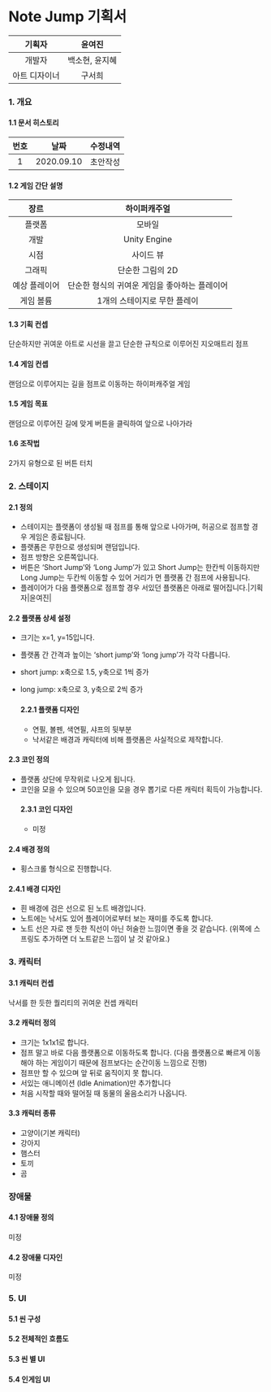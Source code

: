 # Note Jump 기획서
|기획자|윤여진|
|:---:|:---:|
|개발자|백소현, 윤지혜|
|아트 디자이너|구서희|

### 1. 개요
  #### 1.1 문서 히스토리

  |번호|날짜|수정내역|
  |:---:|:---:|:---:|
  |1|2020.09.10|초안작성|

  #### 1.2 게임 간단 설명
|장르|하이퍼캐주얼|
|:---:|:---:|
|플랫폼|모바일|
|개발|Unity Engine|
|시점|사이드 뷰|
|그래픽|단순한 그림의 2D|
|예상 플레이어|단순한 형식의 귀여운 게임을 좋아하는 플레이어|
|게임 볼륨| 1개의 스테이지로 무한 플레이|

  #### 1.3 기획 컨셉
  단순하지만 귀여운 아트로 시선을 끌고 단순한 규칙으로 이루어진 지오매트리 점프


  #### 1.4 게임 컨셉
  랜덤으로 이루어지는 길을 점프로 이동하는 하이퍼캐주얼 게임


  #### 1.5 게임 목표
  랜덤으로 이루어진 길에 맞게 버튼을 클릭하여 앞으로 나아가라

  #### 1.6 조작법
  2가지 유형으로 된 버튼 터치

### 2. 스테이지

  #### 2.1 정의
  * 스테이지는 플랫폼이 생성될 때 점프를 통해 앞으로 나아가며, 허공으로 점프할 경우 게임은 종료됩니다.
  * 플랫폼은 무한으로 생성되며 랜덤입니다.
  * 점프 방향은 오른쪽입니다.
  * 버튼은 ‘Short Jump’와 ‘Long Jump’가 있고 Short Jump는 한칸씩 이동하지만 Long Jump는 두칸씩 이동할 수 있어 거리가 먼 플랫폼 간 점프에 사용됩니다.
  * 플레이어가 다음 플랫폼으로 점프할 경우 서있던 플랫폼은 아래로 떨어집니다.|기획자|윤여진|

  #### 2.2 플랫폼 상세 설정
  * 크기는 x=1, y=15입니다.
  * 플랫폼 간 간격과 높이는 ‘short jump’와 ‘long jump’가 각각 다릅니다.
  * short jump: x축으로 1.5, y축으로 1씩 증가
  * long jump: x축으로 3, y축으로 2씩 증가

    #### 2.2.1 플랫폼 디자인
    * 연필, 볼펜, 색연필, 샤프의 뒷부분
    * 낙서같은 배경과 캐릭터에 비해 플랫폼은 사실적으로 제작합니다.

  #### 2.3 코인 정의
  * 플랫폼 상단에 무작위로 나오게 됩니다.
  * 코인을 모을 수 있으며 50코인을 모을 경우 뽑기로 다른 캐릭터 획득이 가능합니다.
    #### 2.3.1 코인 디자인
    * 미정
  #### 2.4 배경 정의
  * 횡스크롤 형식으로 진행합니다.
  #### 2.4.1 배경 디자인
  * 흰 배경에 검은 선으로 된 노트 배경입니다.
  * 노트에는 낙서도 있어 플레이어로부터 보는 재미를 주도록 합니다.
  * 노트 선은 자로 잰 듯한 직선이 아닌 허술한 느낌이면 좋을 것 같습니다.
     (위쪽에 스프링도 추가하면 더 노트같은 느낌이 날 것 같아요.)

### 3. 캐릭터
  #### 3.1 캐릭터 컨셉
  낙서를 한 듯한 퀄리티의 귀여운 컨셉 캐릭터

  #### 3.2 캐릭터 정의
  * 크기는 1x1x1로 합니다.
  * 점프 말고 바로 다음 플랫폼으로 이동하도록 합니다.
  (다음 플랫폼으로 빠르게 이동해야 하는 게임이기 때문에 점프보다는 순간이동 느낌으로 진행)
  * 점프만 할 수 있으며 앞 뒤로 움직이지 못 합니다.
  * 서있는 애니메이션 (Idle Animation)만 추가합니다
  * 처음 시작할 때와 떨어질 때 동물의 울음소리가 나옵니다.

  #### 3.3 캐릭터 종류
  * 고양이(기본 캐릭터)
  * 강아지
  * 햄스터
  * 토끼
  * 곰

### 장애물
  #### 4.1 장애물 정의
  미정

  #### 4.2 장애물 디자인
  미정

### 5. UI
  #### 5.1 씬 구성
  #### 5.2 전체적인 흐름도
  #### 5.3 씬 별 UI
  #### 5.4 인게임 UI


